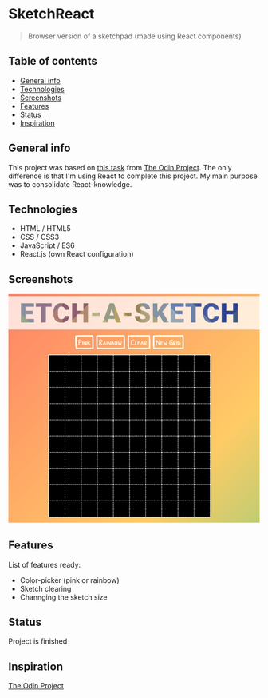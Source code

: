 # SketchReact
> Browser version of a sketchpad (made using React components)

## Table of contents
* [General info](#general-info)
* [Technologies](#technologies)
* [Screenshots](#screenshots)
* [Features](#features)
* [Status](#status)
* [Inspiration](#inspiration)

## General info
This project was based on [this task](https://www.theodinproject.com/courses/web-development-101/lessons/etch-a-sketch-project) from [The Odin Project](https://www.theodinproject.com/). The only difference is that I'm using React to complete this project. My main purpose was to consolidate React-knowledge.

## Technologies
* HTML / HTML5
* CSS / CSS3
* JavaScript / ES6
* React.js (own React configuration)

## Screenshots
![Example screenshot](./sketch_screenshot.jpg)

## Features
List of features ready:
* Color-picker (pink or rainbow)
* Sketch clearing
* Channging the sketch size

## Status
Project is finished

## Inspiration
[The Odin Project](https://www.theodinproject.com/courses/web-development-101/lessons/etch-a-sketch-project)
